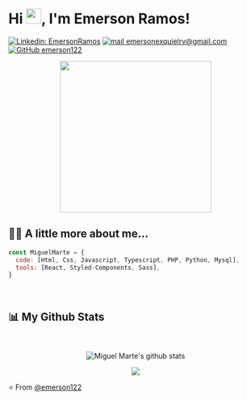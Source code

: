 <h1>Hi <img src="https://i.ibb.co/tJpwYQM/wave.gif" width="30px">, I'm Emerson Ramos! </h1>


[![Linkedin: EmersonRamos](https://img.shields.io/badge/-emerson122-blue?style=flat-square&logo=Linkedin&logoColor=white&link=https://www.linkedin.com/in/emerson-ramos-9bb83b22a)](https://www.linkedin.com/in/emerson-ramos-9bb83b22a)
[![mail emersonexquielrv@gmail.com](https://img.shields.io/badge/Email-emersonexquielrv@gmail.com-blue?style=flat-square&logo=gmail)](mailto:emersonexquielrv@gmail.com)
[![GitHub emerson122](https://img.shields.io/github/followers/emeson122?label=follow&style=social)](https://github.com/emerson122)

<p align="center"><img src="https://media.giphy.com/media/M9gbBd9nbDrOTu1Mqx/giphy.gif" width="300"></p>





## 🙋‍♂️  A little more about me...  


```javascript
const MiguelMarte = {
  code: [Html, Css, Javascript, Typescript, PHP, Python, Mysql],
  tools: [React, Styled-Components, Sass],
}
```
<br>



## 📊 My Github Stats 

  <br/>
<p align="center"> 
   <img align="center" src="https://github-readme-stats.vercel.app/api?username=miguelmarte&show_icons=true&include_all_commits=true&theme=buefy&hide_border=true" alt="Miguel Marte's    github stats" />  
</p>

<p align="center"> 
  <img align="center" src="https://github-readme-stats.vercel.app/api/top-langs/?username=miguelmarte&layout=compact&theme=buefy&hide_border=true" />
</p>

:star: From [@emerson122](https://github.com/emerson122)


